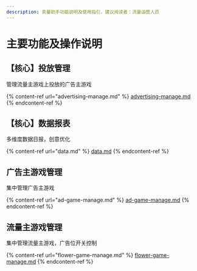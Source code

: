 ```yaml
---
description: 卖量助手功能说明及使用指引，建议阅读者：流量运营人员
---
```


# 主要功能及操作说明

## 【核心】投放管理

管理流量主游戏上投放的广告主游戏

{% content-ref url="advertising-manage.md" %}
[advertising-manage.md](advertising-manage.md)
{% endcontent-ref %}

## 【核心】数据报表

多维度数据日报，创意优化

{% content-ref url="data.md" %}
[data.md](data.md)
{% endcontent-ref %}

## 广告主游戏管理

集中管理广告主游戏

{% content-ref url="ad-game-manage.md" %}
[ad-game-manage.md](ad-game-manage.md)
{% endcontent-ref %}

## 流量主游戏管理

集中管理流量主游戏，广告位开关控制

{% content-ref url="flower-game-manage.md" %}
[flower-game-manage.md](flower-game-manage.md)
{% endcontent-ref %}



